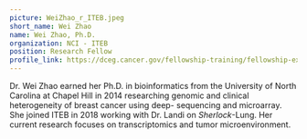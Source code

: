 ```yaml
---
picture: WeiZhao_r_ITEB.jpeg
short_name: Wei Zhao
name: Wei Zhao, Ph.D.
organization: NCI - ITEB
position: Research Fellow
profile_link: https://dceg.cancer.gov/fellowship-training/fellowship-experience/meet-fellows/iteb/zhao-wei
---
```


Dr. Wei Zhao earned her Ph.D. in bioinformatics from the University of North Carolina at Chapel Hill in 2014 researching genomic and clinical heterogeneity of breast cancer using deep- sequencing and microarray. She joined ITEB in 2018 working with Dr. Landi on *Sherlock*-Lung. Her current research focuses on transcriptomics and tumor microenvironment.

